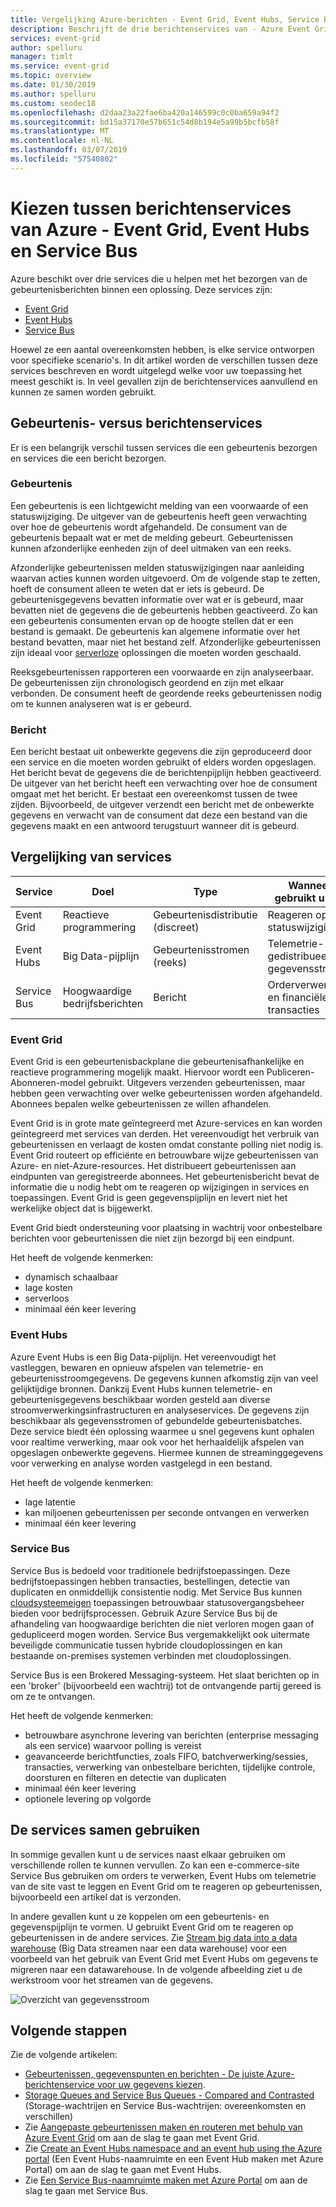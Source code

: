 ```yaml
---
title: Vergelijking Azure-berichten - Event Grid, Event Hubs, Service Bus
description: Beschrijft de drie berichtenservices van - Azure Event Grid, Event Hubs en Service Bus. Geeft een aanbeveling over welke service voor verschillende scenario's het meest geschikt is.
services: event-grid
author: spelluru
manager: timlt
ms.service: event-grid
ms.topic: overview
ms.date: 01/30/2019
ms.author: spelluru
ms.custom: seodec18
ms.openlocfilehash: d2daa23a22fae6ba420a146599c0c0ba659a94f2
ms.sourcegitcommit: bd15a37170e57b651c54d8b194e5a99b5bcfb58f
ms.translationtype: MT
ms.contentlocale: nl-NL
ms.lasthandoff: 03/07/2019
ms.locfileid: "57540802"
---
```

# <a name="choose-between-azure-messaging-services---event-grid-event-hubs-and-service-bus"></a>Kiezen tussen berichtenservices van Azure - Event Grid, Event Hubs en Service Bus

Azure beschikt over drie services die u helpen met het bezorgen van de gebeurtenisberichten binnen een oplossing. Deze services zijn:

* [Event Grid](/azure/event-grid/)
* [Event Hubs](/azure/event-hubs/)
* [Service Bus](/azure/service-bus-messaging/)

Hoewel ze een aantal overeenkomsten hebben, is elke service ontworpen voor specifieke scenario's. In dit artikel worden de verschillen tussen deze services beschreven en wordt uitgelegd welke voor uw toepassing het meest geschikt is. In veel gevallen zijn de berichtenservices aanvullend en kunnen ze samen worden gebruikt.

## <a name="event-vs-message-services"></a>Gebeurtenis- versus berichtenservices

Er is een belangrijk verschil tussen services die een gebeurtenis bezorgen en services die een bericht bezorgen.

### <a name="event"></a>Gebeurtenis

Een gebeurtenis is een lichtgewicht melding van een voorwaarde of een statuswijziging. De uitgever van de gebeurtenis heeft geen verwachting over hoe de gebeurtenis wordt afgehandeld. De consument van de gebeurtenis bepaalt wat er met de melding gebeurt. Gebeurtenissen kunnen afzonderlijke eenheden zijn of deel uitmaken van een reeks.

Afzonderlijke gebeurtenissen melden statuswijzigingen naar aanleiding waarvan acties kunnen worden uitgevoerd. Om de volgende stap te zetten, hoeft de consument alleen te weten dat er iets is gebeurd. De gebeurtenisgegevens bevatten informatie over wat er is gebeurd, maar bevatten niet de gegevens die de gebeurtenis hebben geactiveerd. Zo kan een gebeurtenis consumenten ervan op de hoogte stellen dat er een bestand is gemaakt. De gebeurtenis kan algemene informatie over het bestand bevatten, maar niet het bestand zelf. Afzonderlijke gebeurtenissen zijn ideaal voor [serverloze](https://azure.com/serverless) oplossingen die moeten worden geschaald.

Reeksgebeurtenissen rapporteren een voorwaarde en zijn analyseerbaar. De gebeurtenissen zijn chronologisch geordend en zijn met elkaar verbonden. De consument heeft de geordende reeks gebeurtenissen nodig om te kunnen analyseren wat is er gebeurd.

### <a name="message"></a>Bericht

Een bericht bestaat uit onbewerkte gegevens die zijn geproduceerd door een service en die moeten worden gebruikt of elders worden opgeslagen. Het bericht bevat de gegevens die de berichtenpijplijn hebben geactiveerd. De uitgever van het bericht heeft een verwachting over hoe de consument omgaat met het bericht. Er bestaat een overeenkomst tussen de twee zijden. Bijvoorbeeld, de uitgever verzendt een bericht met de onbewerkte gegevens en verwacht van de consument dat deze een bestand van die gegevens maakt en een antwoord terugstuurt wanneer dit is gebeurd.

## <a name="comparison-of-services"></a>Vergelijking van services

| Service | Doel | Type | Wanneer gebruikt u dit? |
| ------- | ------- | ---- | ----------- |
| Event Grid | Reactieve programmering | Gebeurtenisdistributie (discreet) | Reageren op statuswijzigingen |
| Event Hubs | Big Data-pijplijn | Gebeurtenisstromen (reeks) | Telemetrie- en gedistribueerde gegevensstromen |
| Service Bus | Hoogwaardige bedrijfsberichten | Bericht | Orderverwerking en financiële transacties |

### <a name="event-grid"></a>Event Grid

Event Grid is een gebeurtenisbackplane die gebeurtenisafhankelijke en reactieve programmering mogelijk maakt. Hiervoor wordt een Publiceren-Abonneren-model gebruikt. Uitgevers verzenden gebeurtenissen, maar hebben geen verwachting over welke gebeurtenissen worden afgehandeld. Abonnees bepalen welke gebeurtenissen ze willen afhandelen.

Event Grid is in grote mate geïntegreerd met Azure-services en kan worden geïntegreerd met services van derden. Het vereenvoudigt het verbruik van gebeurtenissen en verlaagt de kosten omdat constante polling niet nodig is. Event Grid routeert op efficiënte en betrouwbare wijze gebeurtenissen van Azure- en niet-Azure-resources. Het distribueert gebeurtenissen aan eindpunten van geregistreerde abonnees. Het gebeurtenisbericht bevat de informatie die u nodig hebt om te reageren op wijzigingen in services en toepassingen. Event Grid is geen gegevenspijplijn en levert niet het werkelijke object dat is bijgewerkt.

Event Grid biedt ondersteuning voor plaatsing in wachtrij voor onbestelbare berichten voor gebeurtenissen die niet zijn bezorgd bij een eindpunt.

Het heeft de volgende kenmerken:

* dynamisch schaalbaar
* lage kosten
* serverloos
* minimaal één keer levering

### <a name="event-hubs"></a>Event Hubs

Azure Event Hubs is een Big Data-pijplijn. Het vereenvoudigt het vastleggen, bewaren en opnieuw afspelen van telemetrie- en gebeurtenisstroomgegevens. De gegevens kunnen afkomstig zijn van veel gelijktijdige bronnen. Dankzij Event Hubs kunnen telemetrie- en gebeurtenisgegevens beschikbaar worden gesteld aan diverse stroomverwerkingsinfrastructuren en analyseservices. De gegevens zijn beschikbaar als gegevensstromen of gebundelde gebeurtenisbatches. Deze service biedt één oplossing waarmee u snel gegevens kunt ophalen voor realtime verwerking, maar ook voor het herhaaldelijk afspelen van opgeslagen onbewerkte gegevens. Hiermee kunnen de streaminggegevens voor verwerking en analyse worden vastgelegd in een bestand.

Het heeft de volgende kenmerken:

* lage latentie
* kan miljoenen gebeurtenissen per seconde ontvangen en verwerken
* minimaal één keer levering

### <a name="service-bus"></a>Service Bus

Service Bus is bedoeld voor traditionele bedrijfstoepassingen. Deze bedrijfstoepassingen hebben transacties, bestellingen, detectie van duplicaten en onmiddellijk consistentie nodig. Met Service Bus kunnen [cloudsysteemeigen](https://azure.microsoft.com/overview/cloudnative/) toepassingen betrouwbaar statusovergangsbeheer bieden voor bedrijfsprocessen. Gebruik Azure Service Bus bij de afhandeling van hoogwaardige berichten die niet verloren mogen gaan of gedupliceerd mogen worden. Service Bus vergemakkelijkt ook uitermate beveiligde communicatie tussen hybride cloudoplossingen en kan bestaande on-premises systemen verbinden met cloudoplossingen.

Service Bus is een Brokered Messaging-systeem. Het slaat berichten op in een 'broker' (bijvoorbeeld een wachtrij) tot de ontvangende partij gereed is om ze te ontvangen.

Het heeft de volgende kenmerken:

* betrouwbare asynchrone levering van berichten (enterprise messaging als een service) waarvoor polling is vereist
* geavanceerde berichtfuncties, zoals FIFO, batchverwerking/sessies, transacties, verwerking van onbestelbare berichten, tijdelijke controle, doorsturen en filteren en detectie van duplicaten
* minimaal één keer levering
* optionele levering op volgorde

## <a name="use-the-services-together"></a>De services samen gebruiken

In sommige gevallen kunt u de services naast elkaar gebruiken om verschillende rollen te kunnen vervullen. Zo kan een e-commerce-site Service Bus gebruiken om orders te verwerken, Event Hubs om telemetrie van de site vast te leggen en Event Grid om te reageren op gebeurtenissen, bijvoorbeeld een artikel dat is verzonden.

In andere gevallen kunt u ze koppelen om een gebeurtenis- en gegevenspijplijn te vormen. U gebruikt Event Grid om te reageren op gebeurtenissen in de andere services. Zie [Stream big data into a data warehouse](event-grid-event-hubs-integration.md) (Big Data streamen naar een data warehouse) voor een voorbeeld van het gebruik van Event Grid met Event Hubs om gegevens te migreren naar een datawarehouse. In de volgende afbeelding ziet u de werkstroom voor het streamen van de gegevens.

![Overzicht van gegevensstroom](./media/compare-messaging-services/overview.png)

## <a name="next-steps"></a>Volgende stappen
Zie de volgende artikelen: 

- [Gebeurtenissen, gegevenspunten en berichten - De juiste Azure-berichtenservice voor uw gegevens kiezen](https://azure.microsoft.com/blog/events-data-points-and-messages-choosing-the-right-azure-messaging-service-for-your-data/).
- [Storage Queues and Service Bus Queues - Compared and Contrasted](../service-bus-messaging/service-bus-azure-and-service-bus-queues-compared-contrasted.md) (Storage-wachtrijen en Service Bus-wachtrijen: overeenkomsten en verschillen)
- Zie [Aangepaste gebeurtenissen maken en routeren met behulp van Azure Event Grid](custom-event-quickstart.md) om aan de slag te gaan met Event Grid.
- Zie [Create an Event Hubs namespace and an event hub using the Azure portal](../event-hubs/event-hubs-create.md) (Een Event Hubs-naamruimte en een Event Hub maken met Azure Portal) om aan de slag te gaan met Event Hubs.
- Zie [Een Service Bus-naamruimte maken met Azure Portal](../service-bus-messaging/service-bus-create-namespace-portal.md) om aan de slag te gaan met Service Bus.
